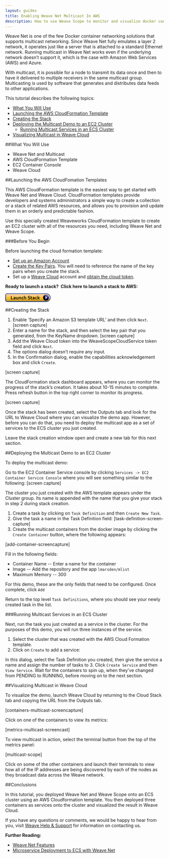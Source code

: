 ```yaml
---
layout: guides
title: Enabling Weave Net Multicast In AWS 
description: How to use Weave Scope to monitor and visualize docker container clusters and swarms.
---
```



Weave Net is one of the few Docker container networking solutions that supports multicast networking. Since Weave Net fully emulates a layer 2 network, it operates just like a server that is attached to a standard Ethernet network. Running multicast in Weave Net works even if the underlying network doesn’t support it, which is the case with Amazon Web Services (AWS) and Azure.

With multicast, it is possible for a node to transmit its data once and then to have it delivered to multiple receivers in the same multicast group. Multicasting is used by software that generates and distributes data feeds to other applications.

This tutorial describes the following topics: 

* [What You Will Use](#what-use)
* [Launching the AWS CloudFormation Template](#launching-AWS)
* [Creating the Stack](#the-stack)
* [Deploying the Multicast Demo to an EC2 Cluster](#multicast-demo)
   * [Running Multicast Services in an ECS Cluster](#running-multicast)
* [Visualizing Multicast in Weave Cloud](#visualize-multicast)

##<a name="what-use"></a>What You Will Use

* Weave Net and Multicast
* AWS CloudFormation Template
* EC2 Container Console
* Weave Cloud

##<a name="launching-AWS"></a>Launching the AWS CloudFomation Templates

This AWS CloudFormation template is the easiest way to get started with Weave Net and Weave Cloud. CloudFormation templates provide developers and systems administrators a simple way to create a collection or a stack of related AWS resources, and allows you to provision and update them in an orderly and predictable fashion.

Use this specially created Weaveworks CloudFormation template to create an EC2 cluster with all of the resources you need, including Weave Net and Weave Scope.

###Before You Begin

Before launching the cloud formation template:

* [Set up an Amazon Account](http://docs.aws.amazon.com/AWSEC2/latest/UserGuide/get-set-up-for-amazon-ec2.html)
* [Create the Key Pairs](http://docs.aws.amazon.com/gettingstarted/latest/wah/getting-started-prereq.html). You will need to reference the name of the key pairs when you create the stack.
* Set up a [Weave Cloud](https://cloud.weave.works) account and [obtain the cloud token](https://www.weave.works/guides/using-weave-scope-cloud-service-to-visualize-and-monitor-docker-containers/).

**Ready to launch a stack?  Click here to launch a stack to AWS:**

[![](images/cloudformation-launch-stack.png)](https://console.aws.amazon.com/cloudformation/home#/stacks/new?templateURL=https:%2F%2Fs3.amazonaws.com%2Fweaveworks-cfn-public%2Fintegrations%2Fcloudformation.json)


##<a name="the-stack"></a>Creating the Stack

1. Enable ‘Specify an Amazon S3 template URL’ and then click `Next`.
 [screen capture]
2. Enter a name for the stack, and then select the key pair that you generated, from the KeyName dropdown.
[screen capture]
3. Add the Weave Cloud token into the WeaveScopeCloudService token field and click `Next`.
4. The options dialog doesn’t require any input.
5. In the Confirmation dialog, enable the capabilities acknowledgement box and click `Create`.

[screen capture]

The CloudFormation stack dashboard appears, where you can monitor the progress of the stack’s creation. It takes about 10-15 minutes to complete. Press refresh button in the top right corner to monitor its progress.

[screen capture]

Once the stack has been created, select the Outputs tab and look for the URL to Weave Cloud where you can visualize the demo app. However, before you can do that, you need to deploy the multicast app as a set of services to the ECS cluster you just created. 

Leave the stack creation window open and create a new tab for this next section. 

##<a name="multicast-demo"></a>Deploying the Multicast Demo to an EC2 Cluster

To deploy the multicast demo: 

Go to the EC2 Container Service console by clicking `Services -> EC2 Container Service Console` where you will see something similar to the following: 
[screen capture] 

The cluster you just created with the AWS template appears under the Cluster group. Its name is appended with the name that you give your stack in step 2 during stack creation.

1. Create a task by clicking on `Task Definition` and then `Create New Task`. 
2. Give the task a name in the Task Definition field:  [task-definition-screen-capture]
3. Create the multicast containers from the docker image by clicking the `Create Container` button, where the following appears: 

[add-container-screencapture]

Fill in the following fields: 

 * Container Name -- Enter a name for the container
 * Image -- Add the repository and the app `lmarsden/mlist`
 * Maximum Memory -- 300
 
For this demo, these are the only fields that need to be configured. Once complete, click `Add` 

Return to the top level `Task Definitions`, where you should see your newly created task in the list.

###<a name="running-multicast"></a>Running Multicast Services in an ECS Cluster

Next, run the task you just created as a service in the cluster. For the purposes of this demo, you will run three instances of the service. 

1. Select the cluster that was created with the AWS Cloud Formation template. 
2. Click on `Create` to add a service: 

In this dialog, select the Task Definition you created, then give the service a name and assign the number of tasks to 3. Click `Create Service` and then `View Service`. Wait for the containers to spin up, when they've changed from PENDING to RUNNING, before moving on to the next section. 


##<a name="visualize-multicast"></a>Visualizing Multicast in Weave Cloud

To visualize the demo, launch Weave Cloud by returning to the Cloud Stack tab and copying the URL from the Outputs tab. 

[containers-multicast-screencapture]

Click on one of the containers to view its metrics: 

[metrics-multicast-screencast]

To view multicast in action, select the terminal button from the top of the metrics panel: 

[multicast-scope]

Click on some of the other containers and launch their terminals to view how all of the IP addresses are being discovered by each of the nodes as they broadcast data across the Weave network.

##Conclusions

In this tutorial, you deployed Weave Net and Weave Scope onto an ECS cluster using an AWS Cloudformation template. You then deployed three containers as services onto the cluster and visualized the result in Weave Cloud. 

If you have any questions or comments, we would be happy to hear from you, visit [Weave Help & Support](https://www.weave.works/help/) for information on contacting us. 

**Further Reading:**

 * [Weave Net Features](https://www.weave.works/docs/net/latest/features/)
 * [Microservice Deployment to ECS with Weave Net](https://www.weave.works/guides/service-discovery-and-load-balancing-with-weave-on-amazon-ecs-2/)





